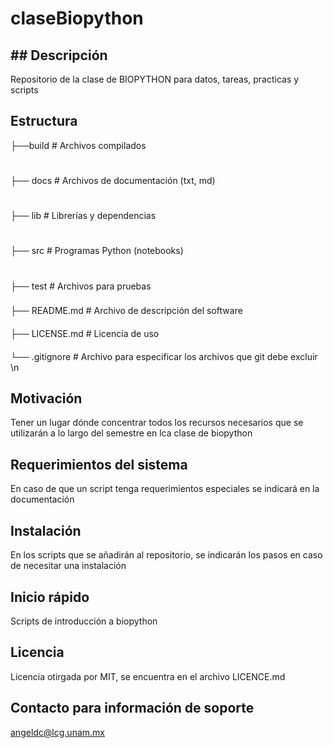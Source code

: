 # claseBiopython

## ## Descripción
Repositorio de la clase de BIOPYTHON para datos, tareas, practicas y scripts

## Estructura
├──build      # Archivos compilados
# 
├── docs     # Archivos de documentación (txt, md)
#
├── lib         # Librerías y dependencias 
#
├── src        # Programas Python (notebooks) 
#
├── test       # Archivos para pruebas 
###
├── README.md        # Archivo de descripción del software 
####
├── LICENSE.md        # Licencia de uso 
####
└── .gitignore            # Archivo para especificar los archivos que git debe excluir \n

## Motivación
Tener un lugar dónde concentrar todos los recursos necesarios que se utilizarán a lo largo del semestre en lca clase de biopython

## Requerimientos del sistema
En caso de que un script tenga requerimientos especiales se indicará en la documentación

## Instalación
En los scripts que se añadirán al repositorio, se indicarán los pasos en caso de necesitar una instalación

## Inicio rápido
Scripts de introducción a biopython

## Licencia
Licencia otirgada por MIT, se encuentra en el archivo LICENCE.md

## Contacto para información de soporte
angeldc@lcg.unam.mx
